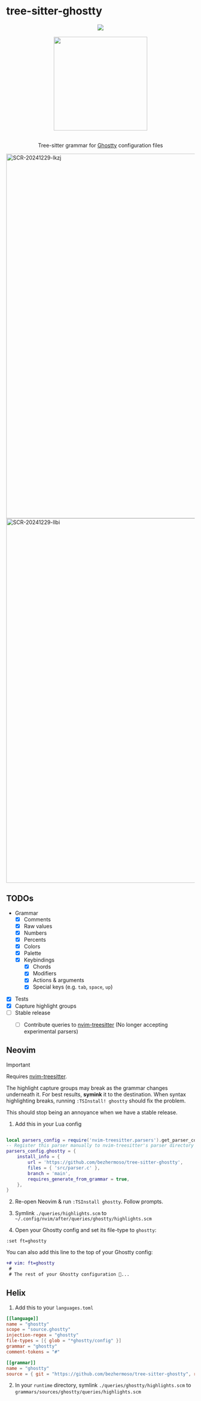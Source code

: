 # tree-sitter-ghostty

<div align="center">
    <div>
        <a href="https://github.com/bezhermoso/tree-sitter-ghostty/actions/workflows/ci.yml">
            <img src="https://github.com/bezhermoso/tree-sitter-ghostty/actions/workflows/ci.yml/badge.svg">
        </a>
    </div>
    <br>
    <img width="250" src="https://github.com/user-attachments/assets/436d9afe-58aa-4a97-8838-3c3cee01be25" align="center" />
    <div>
    <br>
        <p>
        Tree-sitter grammar for <a href="https://ghostty.org">Ghostty</a> configuration files
        </p>
    </div>
</div>

<img width="973" alt="SCR-20241229-lkzj" src="https://github.com/user-attachments/assets/03a52e60-038e-4a4d-9726-9c57643e996d" />

<img width="973" alt="SCR-20241229-llbi" src="https://github.com/user-attachments/assets/78eb32e8-c94c-495b-b73d-ee200b4c5187" />



## TODOs

- Grammar
    - [x] Comments
    - [x] Raw values
    - [x] Numbers
    - [x] Percents
    - [x] Colors 
    - [x] Palette
    - [x] Keybindings
        - [x] Chords
        - [x] Modifiers
        - [x] Actions & arguments
        - [x] Special keys (e.g. `tab`, `space`, `up`)
- [x] Tests
- [x] Capture highlight groups
- [ ] Stable release
    - [ ] Contribute queries to [nvim-treesitter] (No longer accepting experimental parsers)


## Neovim

> [!IMPORTANT]
> Requires [nvim-treesitter].
>
> The highlight capture groups may break as the grammar changes underneath it. 
> For best results, **symink** it to the destination. When syntax highlighting breaks,
> running `:TSInstall! ghostty` should fix the problem. 
>
> This should stop being an annoyance when we have a stable release. 

1. Add this in your Lua config

```lua

local parsers_config = require('nvim-treesitter.parsers').get_parser_configs()
-- Register this parser manually to nvim-treesitter's parser directory
parsers_config.ghostty = {
    install_info = {
        url = 'https://github.com/bezhermoso/tree-sitter-ghostty',
        files = { 'src/parser.c' },
        branch = 'main',
        requires_generate_from_grammar = true,
    },
}
```

2. Re-open Neovim & run `:TSInstall ghostty`. Follow prompts.

3. Symlink `./queries/highlights.scm` to `~/.config/nvim/after/queries/ghostty/highlights.scm`

4. Open your Ghostty config and set its file-type to `ghostty`:

```
:set ft=ghostty
```

You can also add this line to the top of your Ghostty config:

```diff
+# vim: ft=ghostty
 #
 # The rest of your Ghostty configuration 👻...
```

## Helix

1. Add this to your `languages.toml`

```toml
[[language]]
name = "ghostty"
scope = "source.ghostty"
injection-regex = "ghostty"
file-types = [{ glob = "*ghostty/config" }]
grammar = "ghostty"
comment-tokens = "#"

[[grammar]]
name = "ghostty"
source = { git = "https://github.com/bezhermoso/tree-sitter-ghostty", rev = "main" }
```

2. In your `runtime` directory, symlink `./queries/ghostty/highlights.scm` to `grammars/sources/ghostty/queries/highlights.scm`

[Ghostty]: https://ghostty.org
[nvim-treesitter]: https://github.com/nvim-treesitter/nvim-treesitter
